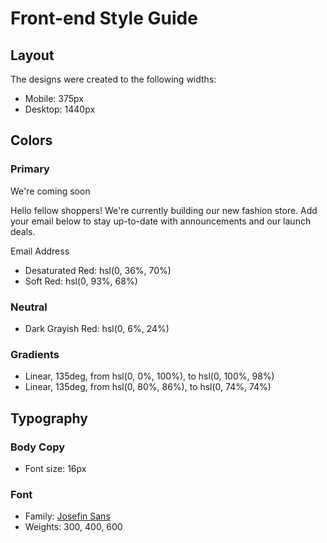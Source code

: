 # Front-end Style Guide

## Layout

The designs were created to the following widths:

- Mobile: 375px
- Desktop: 1440px

## Colors

### Primary
We're coming soon

  Hello fellow shoppers! We're currently building our new fashion store. 
  Add your email below to stay up-to-date with announcements and our launch deals.

  Email Address
  

- Desaturated Red: hsl(0, 36%, 70%)
- Soft Red: hsl(0, 93%, 68%)

### Neutral

- Dark Grayish Red: hsl(0, 6%, 24%)

### Gradients

- Linear, 135deg, from hsl(0, 0%, 100%), to hsl(0, 100%, 98%)
- Linear, 135deg, from hsl(0, 80%, 86%), to hsl(0, 74%, 74%)

## Typography

### Body Copy

- Font size: 16px

### Font

- Family: [Josefin Sans](https://fonts.google.com/specimen/Josefin+Sans)
- Weights: 300, 400, 600
